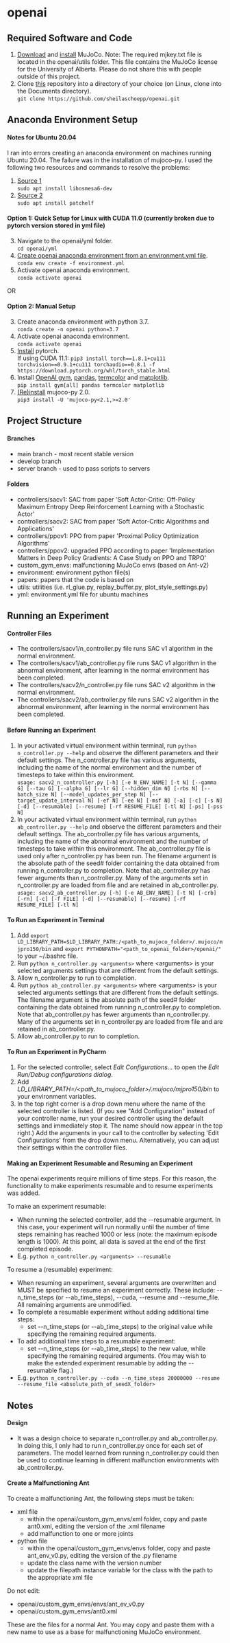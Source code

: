 # openai

## Required Software and Code

1. [Download](https://mujoco.org/) and [install](https://github.com/openai/mujoco-py#install-mujoco) MuJoCo.
Note: The required mjkey.txt file is located in the openai/utils folder.  This file contains the MuJoCo license for the University of Alberta.  Please do not share this with people outside of this project.
2. Clone [this](https://github.com/sheilaschoepp/openai.git) repository into a directory of your choice (on Linux, clone into the Documents directory).\
`git clone https://github.com/sheilaschoepp/openai.git`

## Anaconda Environment Setup

#### Notes for Ubuntu 20.04

I ran into errors creating an anaconda environment on machines running Ubuntu 20.04.  The failure was in the installation of mujoco-py.  I used the following two resources and commands to resolve the problems:
1. [Source 1](https://github.com/openai/mujoco-py/issues/297) \
`sudo apt install libosmesa6-dev`
2. [Source 2](https://github.com/openai/mujoco-py/issues/147) \
`sudo apt install patchelf`

#### Option 1: Quick Setup for Linux with CUDA 11.0 (currently broken due to pytorch version stored in yml file)
3. Navigate to the openai/yml folder.\
`cd openai/yml`
4. [Create openai anaconda environment from an environment.yml file](https://docs.conda.io/projects/conda/en/latest/user-guide/tasks/manage-environments.html#creating-an-environment-from-an-environment-yml-file). \
`conda env create -f environment.yml`
5. Activate openai anaconda environment.\
`conda activate openai`

OR

#### Option 2: Manual Setup
3. Create anaconda environment with python 3.7.\
`conda create -n openai python=3.7`
4. Activate openai anaconda environment.\
`conda activate openai`
5. [Install](https://pytorch.org/get-started/) pytorch.\
If using CUDA 11.1: `pip3 install torch==1.8.1+cu111 torchvision==0.9.1+cu111 torchaudio==0.8.1 -f https://download.pytorch.org/whl/torch_stable.html`
6. Install [OpenAI gym](https://gym.openai.com/docs/), [pandas](https://pandas.pydata.org/), [termcolor](https://pypi.org/project/termcolor/) and [matplotlib](https://matplotlib.org/). \
`pip install gym[all] pandas termcolor matplotlib`
7. [(Re)install](https://github.com/openai/mujoco-py#install-and-use-mujoco-py) mujoco-py 2.0. \
`pip3 install -U 'mujoco-py<2.1,>=2.0'`

## Project Structure

#### Branches

* main branch - most recent stable version
* develop branch
* server branch - used to pass scripts to servers

#### Folders

* controllers/sacv1: SAC from paper 'Soft Actor-Critic: Off-Policy Maximum Entropy Deep Reinforcement Learning with a Stochastic Actor'
* controllers/sacv2: SAC from paper 'Soft Actor-Critic Algorithms and Applications'
* controllers/ppov1: PPO from paper 'Proximal Policy Optimization Algorithms'
* controllers/ppov2: upgraded PPO according to paper 'Implementation Matters in Deep Policy Gradients: A Case Study on PPO and TRPO'
* custom_gym_envs: malfunctioning MuJoCo envs (based on Ant-v2)
* environment: environment python file(s)
* papers: papers that the code is based on
* utils: utilities (i.e. rl_glue.py, replay_buffer.py, plot_style_settings.py)
* yml: environment.yml file for ubuntu machines

## Running an Experiment

#### Controller Files

* The controllers/sacv1/n_controller.py file runs SAC v1 algorithm in the normal environment.
* The controllers/sacv1/ab_controller.py file runs SAC v1 algorithm in the abnormal environment, after learning in the normal environment has been completed.
* The controllers/sacv2/n_controller.py file runs SAC v2 algorithm in the normal environment.
* The controllers/sacv2/ab_controller.py file runs SAC v2 algorithm in the abnormal environment, after learning in the normal environment has been completed.

#### Before Running an Experiment

1. In your activated virtual environment within terminal, run `python n_controller.py --help` and observe the different parameters and their default settings.  The n_controller.py file has various arguments, including the name of the normal environment and the number of timesteps to take within this environment.\
`usage: sacv2_n_controller.py [-h] [-e N_ENV_NAME] [-t N] [--gamma G] [--tau G]
                             [--alpha G] [--lr G] [--hidden_dim N] [-rbs N]
                             [--batch_size N] [--model_updates_per_step N]
                             [--target_update_interval N] [-ef N] [-ee N]
                             [-msf N] [-a] [-c] [-s N] [-d] [--resumable]
                             [--resume] [-rf RESUME_FILE] [-tl N] [-ps]
                             [-pss N]`
2. In your activated virtual environment within terminal, run `python ab_controller.py --help` and observe the different parameters and their default settings.  The ab_controller.py file has various arguments, including the name of the abnormal environment and the number of timesteps to take within this environment.  The ab_controller.py file is used only after n_controller.py has been run.  The filename argument is the absolute path of the seed# folder containing the data obtained from running n_controller.py to completion.  Note that ab_controller.py has fewer arguments than n_controller.py.  Many of the arguments set in n_controller.py are loaded from file and are retained in ab_controller.py.\
`usage: sacv2_ab_controller.py [-h] [-e AB_ENV_NAME] [-t N] [-crb] [-rn] [-c]
                              [-f FILE] [-d] [--resumable] [--resume]
                              [-rf RESUME_FILE] [-tl N]`

#### To Run an Experiment in Terminal

1. Add `export LD_LIBRARY_PATH=$LD_LIBRARY_PATH:/<path_to_mujoco_folder>/.mujoco/mjpro150/bin` and
`export PYTHONPATH="<path_to_openai_folder>/openai/"` to your ~/.bashrc file.
2. Run `python n_controller.py <arguments>` where \<arguments\> is your selected arguments settings that are different from the default settings.
3. Allow n_controller.py to run to completion.
4. Run `python ab_controller.py <arguments>` where \<arguments\> is your selected arguments settings that are different from the default settings.  The filename argument is the absolute path of the seed# folder containing the data obtained from running n_controller.py to completion.  Note that ab_controller.py has fewer arguments than n_controller.py.  Many of the arguments set in n_controller.py are loaded from file and are retained in ab_controller.py.
5. Allow ab_controller.py to run to completion.

#### To Run an Experiment in PyCharm

1. For the selected controller, select *Edit Configurations...* to open the *Edit Run/Debug configurations dialog*.
2. Add *LD_LIBRARY_PATH=/<path_to_mujoco_folder>/.mujoco/mjpro150/bin* to your environment variables.
3. In the top right corner is a drop down menu where the name of the selected controller is listed.  (If you see "Add Configuration" instead of your controller name, run your desired controller using the default settings and immediately stop it.  The name should now appear in the top right.)  Add the arguments in your call to the controller by selecting 'Edit Configurations' from the drop down menu.  Alternatively, you can adjust their settings within the controller files.

#### Making an Experiment Resumable and Resuming an Experiment

The openai experiments require millions of time steps.  For this reason, the functionality to make experiments resumable and to resume experiments was added.

To make an experiment resumable:
* When running the selected controller, add the --resumable argument.  In this case, your experiment will run normally until the number of time steps remaining has reached 1000 or less (note: the maximum episode length is 1000).  At this point, all data is saved at the end of the first completed episode.
* E.g. `python n_controller.py <arguments> --resumable`

To resume a (resumable) experiment:
* When resuming an experiment, several arguments are overwritten and MUST be specified to resume an experiment correctly.  These include: --n_time_steps (or --ab_time_steps), --cuda, --resume and --resume_file.  All remaining arguments are unmodified.
* To complete a resumable experiment without adding additional time steps:
    * set --n_time_steps (or --ab_time_steps) to the original value while specifying the remaining required arguments.
* To add additional time steps to a resumable experiment:
    * set --n_time_steps (or --ab_time_steps) to the new value, while specifying the remaining required arguments.  (You may wish to make the extended experiment resumable by adding the --resumable flag.)
* E.g. `python n_controller.py --cuda --n_time_steps 20000000 --resume --resume_file <absolute_path_of_seedX_folder>`

## Notes

#### Design

* It was a design choice to separate n_controller.py and ab_controller.py.  In doing this, I only had to run n_controller.py once for each set of parameters.  The model learned from running n_controller.py could then be used to continue learning in different malfunction environments with ab_controller.py.

#### Create a Malfunctioning Ant

To create a malfunctioning Ant, the following steps must be taken:
* xml file
    * within the openai/custom_gym_envs/xml folder, copy and paste ant0.xml, editing the version of the .xml filename
    * add malfunction to one or more joints
* python file
    * within the openai/custom_gym_envs/envs folder, copy and paste ant_env_v0.py, editing the version of the .py filename
    * update the class name with the version number
    * update the filepath instance variable for the class with the path to the appropriate xml file
    
Do not edit:
* openai/custom_gym_envs/envs/ant_ev_v0.py
* openai/custom_gym_envs/ant0.xml

These are the files for a normal Ant.  You may copy and paste them with a new name to use as a base for malfunctioning MuJoCo environment.
